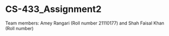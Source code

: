 # CS-433_Assignment2
Team members: Amey Rangari (Roll number 21110177) and Shah Faisal Khan (Roll number)
